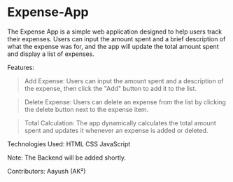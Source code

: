 # Expense-App

The Expense App is a simple web application designed to help users track their expenses. Users can input the amount spent and a brief description of what the expense was for, and the app will update the total amount spent and display a list of expenses.

Features:

> Add Expense: Users can input the amount spent and a description of the expense, then click the "Add" button to add it to the list.

> Delete Expense: Users can delete an expense from the list by clicking the delete button next to the expense item.

> Total Calculation: The app dynamically calculates the total amount spent and updates it whenever an expense is added or deleted.

Technologies Used:
HTML
CSS
JavaScript

Note: The Backend will be added shortly.

Contributors:
Aayush (AK²)